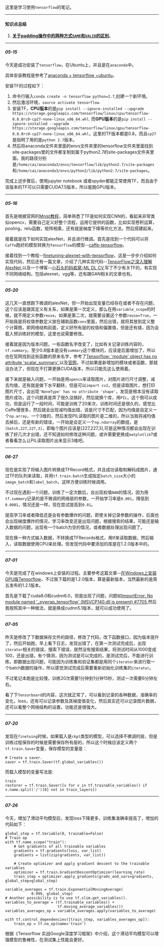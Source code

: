 这里是学习使用`tensorflow`的笔记。



---
#### 知识点总结

1. [**关于padding操作中的两种方式`SAME`和`VALID`的区别**](http://stackoverflow.com/questions/37674306/what-is-the-difference-between-same-and-valid-padding-in-tf-nn-max-pool-of-t)。

---
##### 05-15

今天是成功安装了`tensorflow`，在Ubuntu上，并且是在`anaconda`中。

具体安装教程是参考了[anaconda + tensorflow +ubuntu](http://www.th7.cn/Program/Python/201604/840421.shtml)。

安装TF的过程如下：

1. 命令行输入`conda create -n tensorflow python=2.7`,创建一个新环境。
2. 然后激活环境，`source activate tensorflow`.
3. 安装TF，**CPU版本**的是`pip install --ignore-installed --upgrade https://storage.googleapis.com/tensorflow/linux/cpu/tensorflow-0.8.0rc0-cp27-none-linux_x86_64.whl`.
而**GPU版本**的是`pip install --ignore-installed --upgrade https://storage.googleapis.com/tensorflow/linux/gpu/tensorflow-0.8.0rc0-cp27-none-linux_x86_64.whl`，这里的TF版本都是0.8，而且`cp27`是指明了用的是`python 2.7`版本。
4. 然后将anaconda文件夹里面的envs文件夹里的tensorflow文件夹里面找到site-packages里的文件都复制到属于python2.7的site-packages文件夹里面。我的路径分别是`/home/cai/anaconda3/envs/tensorflow/lib/python2.7/site-packages`和`/home/cai/anaconda3/envs/python2/lib/python2.7/site-packages`。

完成上述步骤后，使用jupyter notebook 或者spyder都能正常使用TF，而且由于该版本的TF可以只需要CUDA7.5版本，所以能跑GPU版本。


---
##### 05-16

首先是根据官网的[Mnist教程](https://www.tensorflow.org/get_started/mnist/pros)，简单熟悉了TF是如何实现CNN的，看起来非常类似opencv，需要自己定义好整个流程，运用它提供的函数，比如实现卷积运算，pooling，relu函数，矩阵相乘，还有就是梯度下降等优化方法，然后搭建起来。

接着就是找下如何实现alexNet，并且进行微调。首先是找到一个代码可以将`Caffe`跑好的模型转换为`Tensorflow`的模型--[caffe-tensorflow](https://github.com/ethereon/caffe-tensorflow)。

接着找到一个教程--[finetuning-alexnet-with-tensorflow](https://kratzert.github.io/2017/02/24/finetuning-alexnet-with-tensorflow.html)，这是一步步介绍如何实现代码，然后还有一篇文章，介绍了几种实现代码--[TensorFlow之深入理解AlexNet](http://hacker.duanshishi.com/?p=1661),以及一个博客--[小石头的码疯窝-ML DL CV](http://hacker.duanshishi.com/),写了不少有关TF的，有实现不同网络结构，包括alexnet，vgg等，还有跟GAN相关的文章也有。


---
##### 05-20

这几天一直想跑下微调的alexNet，但一开始出现变量已经存在或者不存在问题，这个应该是跟其定义有关系，如果是第一次定义，那么在用`variable_scope`的时候，就不用定义参数`reuse`，如果是第二次，就需要设置这个参数`reuse=True`，一开始我是将权值参数定义放在辅助函数`conv`里面，然后出错，就将其放到定义整个计算图，即网络结构前面，定义好所有层的权值和偏置值，但是还有错，因为会载入预训练好的模型，这里也说需要修改。

接着就是因为版本问题，一些函数名字改变了，比如有关记录训练内容的，`tf.summary`，至少0.8版本是没有`summary`这个模块的，应该是后面增加了，所以也在官网找到这些函数的原来名字，参考了[Tensorflow: 'module' object has no attribute 'scalar_summary'](http://stackoverflow.com/questions/41066244/tensorflow-module-object-has-no-attribute-scalar-summary),以及[官网](https://www.tensorflow.org/install/migration)，不过如果是新增加的模块或者函数，那就没办法了，但现在不打算更换CUDA版本，所以只能先这么使用着。

接下来就是输入问题，一开始是用`opencv`来读取图片，对图片进行尺寸调整，减去均值，还有就是做下水平翻转，但是可以`import cv2`，但是读取图片，想打印图片尺寸，会出现`'NoneType' has no attribute 'shape'`，发现是根本没有读取图片成功，这个问题真是弄了很久没搞好，然后就换个库，用`PIL`，这个倒可以成功，但是运行了一段时间，可能是训练了20来次，训练时间还是很久的，感觉比Caffe慢很多，然后就会出现减均值出错，说是尺寸不匹配，因为均值是自定义一个`np.array`，一个3维的，然后发现PIL读取的图片是二维的，所以当我将减均值去掉后，还是有新的错误，一开始是会定义一个`np.ndarray`的数组，是`[batch,227,227,3]`，即每个图片应该是[227,227,3],可是这种情况都会出现在训练了好几次才出错，还不知道如何修改这种问题，或许需要更换成`matplotlib`?或者看看怎么让PIL读取图片出来显示3维吧。


---
##### 06-27

现在是实现了将输入图片转换成TFRecord格式，并且成功读取和解码成图片，通过TF的队列来读取，并用`tf.train.batch`生成指定`batch_size`大小的`image_batch`和`label_batch`，这样方便训练时候调用。

不过现在遇到一个问题，训练了一定次数后，会出现权值`NAN`的情况，因为用`tf.summary`记录的是不微调的网络层的参数，一开始学习率是`0.001`，降低到`0.0001`，情况还是一样，现在尝试提高到`0.01`。

提高学习率或者降低还是会有参数爆炸的问题，即使关掉记录参数的操作，后面也会出现梯度爆炸的情况，学习率改变还是出现问题，根据搜索的结果，可能还是输入数据的问题，出现有一个batch为空的情况，或者数据处理出现问题了。

现在换一种方式输入数据，不转换成TFRecords格式，用tf来读取数据，然后输入，读取数据使用CPU来处理。但发现代码中要添加的库是在1.2.0版本中的。

---
##### 07-01

今天是完成了在windows上安装的过程。主要参考这篇文章--[在Windows上安装GPU版Tensorflow](http://www.jianshu.com/p/1fad663dabc3)，不过我下载的是1.2.0版本，算是最新版本，当然最新的是周五发布的1.2.1版本。

首先是下载了cuda8.0和cudnn6.0，但是出现了问题，问题如[ImportError: No module named '_pywrap_tensorflow' (MSVCP140.dll is present) #7705](https://github.com/tensorflow/tensorflow/issues/7705),然后我按照其中一种做法，就是换成cudnn5.1版本，就可以成功使用了。


---
##### 07-05

昨天是修改了下数据保存文件的路径，修改了代码，改下函数接口，因为版本提升了，然后开始跑，早上看下日志，发现出错了，在第一次测试完成后，出现`iterator`相关的错误，搜索下错误，居然没有搜索结果，将测试时间从1000变成100，还是出错，有个猜测，因为测试是可以完成的，是测试完后，不能进行训练，即数据出现问题，可能因为训练集和验证集都是用同个`iterator`来进行取一个batch数据的操作，所以感觉测试完成后需要重新初始化训练集的`iterator`。

不过笔记本跑是比较慢，训练20次需要1分钟到1分钟15秒，测试一次需要6分钟左右。

看了下`Tensorboard`的内容，这次就正常了，可以看到记录的各种数据，准确率的变化，loss，还有可以记录参数及其梯度值变化，然后其实还可以记录图片数据，还可以看整个网络结构的设置，功能还是很强大。


---
##### 07-20

发现在`finetuing`时候，如果载入是`ckpt`类型的模型，可以选择不微调的层，但是训练过程保存的时候是需要保存所有层的，所以这个时候应该定义两个`tf.train.Saver`变量，保存模型的变量是：

```
# Create a saver.
saver = tf.train.Saver(tf.global_variables())
```

而载入模型的变量写法是:


```
train
restorer = tf.train.Saver([v for v in tf.trainable_variables() if v.name.split('/')[0] not in train_layers])
```

---
##### 07-26

今天，增加了滑动平均模型后，发现loss下降更多，训练集准确率提高了，增加的代码如下：


```
global_step = tf.Variable(0, trainable=False)
# Train op
with tf.name_scope("train"):
    # Get gradients of all trainable variables
    gradients = tf.gradients(loss, var_list)
    gradients = list(zip(gradients, var_list))

    # Create optimizer and apply gradient descent to the trainable variables
    optimizer = tf.train.GradientDescentOptimizer(learning_rate)
    train_step = optimizer.apply_gradients(grads_and_vars=gradients, global_step=global_step)

variable_averages = tf.train.ExponentialMovingAverage(
            0.999, global_step)
# Another possibility is to use tf.slim.get_variables().
variables_to_average = (tf.trainable_variables() +
                        tf.moving_average_variables())
variables_averages_op = variable_averages.apply(variables_to_average)

with tf.control_dependencies([train_step, variables_averages_op]):
    train_op = tf.no_op(name='train')
```

根据《Tensorflow 实战Google深度学习框架》中介绍，这个滑动平均模型可以增强模型的鲁棒性，在测试集上性能会更好。



